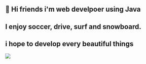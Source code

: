 ## 👋 Hi friends i'm web develpoer using Java

## I enjoy soccer, drive, surf and snowboard.
## i hope to develop every beautiful things

<a href="https://velog.io/@jeongjunyeong/posts" target="_blank"><img src="https://img.shields.io/badge/20C997-000000?style=for-the-badge&logo=Velog&logoColor=000000"/></a>


<!--
**jeongjunyeong/jeongjunyeong** is a ✨ _special_ ✨ repository because its `README.md` (this file) appears on your GitHub profile.

Here are some ideas to get you started:

- 🔭 I’m currently working on ...
- 🌱 I’m currently learning ...
- 👯 I’m looking to collaborate on ...
- 🤔 I’m looking for help with ...
- 💬 Ask me about ...
- 📫 How to reach me: ...
- 😄 Pronouns: ...
- ⚡ Fun fact: ...
-->
